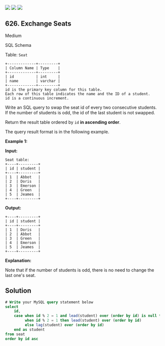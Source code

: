[![](https://img.shields.io/github/stars/javadev/LeetCode-in-Java?label=Stars&style=flat-square)](https://github.com/javadev/LeetCode-in-Java)
[![](https://img.shields.io/github/forks/javadev/LeetCode-in-Java?label=Fork%20me%20on%20GitHub%20&style=flat-square)](https://github.com/javadev/LeetCode-in-Java/fork)
[![](https://img.shields.io/badge/-LeetCode%20in%20Kotlin-blue?style=flat-square)](https://github.com/javadev/LeetCode-in-Kotlin)

## 626\. Exchange Seats

Medium

SQL Schema

Table: `Seat`

    +-------------+---------+
    | Column Name | Type    |
    +-------------+---------+
    | id          | int     |
    | name        | varchar |
    +-------------+---------+
    id is the primary key column for this table.
    Each row of this table indicates the name and the ID of a student.
    id is a continuous increment. 

Write an SQL query to swap the seat id of every two consecutive students. If the number of students is odd, the id of the last student is not swapped.

Return the result table ordered by `id` **in ascending order**.

The query result format is in the following example.

**Example 1:**

**Input:**

    Seat table:
    +----+---------+
    | id | student |
    +----+---------+
    | 1  | Abbot   |
    | 2  | Doris   |
    | 3  | Emerson |
    | 4  | Green   |
    | 5  | Jeames  |
    +----+---------+

**Output:**

    +----+---------+
    | id | student |
    +----+---------+
    | 1  | Doris   |
    | 2  | Abbot   |
    | 3  | Green   |
    | 4  | Emerson |
    | 5  | Jeames  |
    +----+---------+

**Explanation:**

Note that if the number of students is odd, there is no need to change the last one's seat.

## Solution

```sql
# Write your MySQL query statement below
select
    id,
    case when id % 2 = 1 and lead(student) over (order by id) is null then student 
         when id % 2 = 1 then lead(student) over (order by id)
         else lag(student) over (order by id)
    end as student
from seat
order by id asc
```